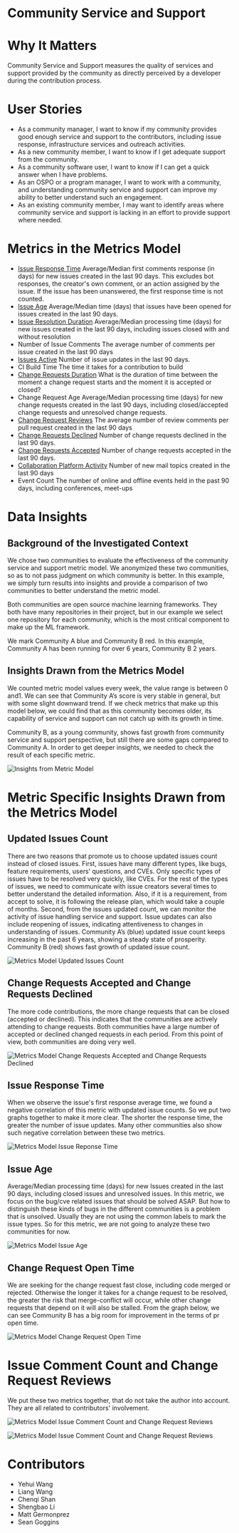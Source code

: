 # Community Service and Support

# Why It Matters
Community Service and Support measures the quality of services and support provided by the community as directly perceived by a developer during the contribution process.

# User Stories
- As a community manager, I want to know if my community provides good enough service and support to the contributors, including issue response, infrastructure services and outreach activities. 
- As a new community member, I want to know if I get adequate support from the community.
- As a community software user, I want to know if I can get a quick answer when I have problems. 
- As an OSPO or a program manager, I want to work with a community, and understanding community service and support can improve my ability to better understand such an engagement. 
- As an existing community member, I may want to identify areas where community service and support is lacking in an effort to provide support where needed. 

# Metrics in the Metrics Model

- [Issue Response Time](https://chaoss.community/?p=3631)
Average/Median first comments response (in days) for new issues created in the last 90 days. This excludes bot responses, the creator's own comment, or an action assigned by the issue. If the issue has been unanswered, the first response time is not counted.
- [Issue Age](https://chaoss.community/?p=3629)
Average/Median time (days) that issues have been opened for issues created in the last 90 days. 
- [Issue Resolution Duration](https://chaoss.community/?p=3630)
Average/Median processing time (days) for new issues created in the last 90 days, including issues closed with and without resolution
- Number of Issue Comments
The average number of comments per issue created in the last 90 days
- [Issues Active](https://chaoss.community/?p=3632)
Number of issue updates in the last 90 days.
- CI Build Time
The time it takes for a contribution to build
- [Change Requests Duration](https://chaoss.community/?p=3587)
What is the duration of time between the moment a change request starts and the moment it is accepted or closed?
- Change Request Age
Average/Median processing time (days) for new change requests created in the last 90 days, including closed/accepted change requests and unresolved change requests.
- [Change Request Reviews](TBD)
The average number of review comments per pull request created in the last 90 days
- [Change Requests Declined](https://chaoss.community/?p=3588)
Number of change requests declined in the last 90 days.
- [Change Requests Accepted](https://chaoss.community/?p=3589)
Number of change requests accepted in the last 90 days.
- [Collaboration Platform Activity](https://chaoss.community/?p=3484)
Number of new mail topics created in the last 90 days
- Event Count
The number of online and offline events held in the past 90 days, including conferences, meet-ups

# Data Insights

## Background of the Investigated Context
We chose two communities to evaluate the effectiveness of the community service and support metric model. We anonymized these two communities, so as to not pass judgment on which community is better. In this example, we simply turn results into insights and provide a comparison of two communities to better understand the metric model.

Both communities are open source machine learning frameworks. They both have many repositories in their project, but in our example we select one repository for each community, which is the most critical component to make up the ML framework.  

We mark Community A blue and Community B red. In this example, Community A has been running for over 6 years, Community B 2 years.

## Insights Drawn from the Metrics Model
We counted metric model values every week, the value range is between 0 and1. We can see that Community A‘s score is very stable in general, but with some slight downward trend. If we check metrics that make up this model below, we could find that as this community becomes older, its capability of service and support can not catch up with its growth in time.  

Community B, as a young community, shows fast growth from community service and support perspective, but still there are some gaps compared to Community A. In order to get deeper insights, we needed to check the result of each specific metric.

![Insights from Metric Model](https://github.com/chaoss/wg-metrics-models/blob/main/metrics-model-libs/community-service-and-support/images/1.jpg)

# Metric Specific Insights Drawn from the Metrics Model

## Updated Issues Count

There are two reasons that promote us to choose updated issues count instead of closed issues. First, issues have many different types, like bugs, feature requirements, users’ questions, and CVEs. Only specific types of issues have to be resolved very quickly, like CVEs. For the rest of the types of issues, we need to communicate with issue creators several times to better understand the detailed information. Also, if it is a requirement, from accept to solve, it is following the release plan, which would take a couple of months. Second, from the issues updated count, we can monitor the activity of issue handling service and support. Issue updates can also include reopening of issues, indicating attentiveness to changes in understanding of issues. Community A’s (blue) updated issue count keeps increasing in the past 6 years, showing a steady state of prosperity. Community B (red) shows fast growth of updated issue count. 

![Metrics Model Updated Issues Count](https://github.com/chaoss/wg-metrics-models/blob/main/metrics-model-libs/community-service-and-support/images/2.jpg)

## Change Requests Accepted and Change Requests Declined 
The more code contributions, the more change requests that can be  closed (accepted or declined). This indicates that the communities are actively attending to change requests. Both communities have a large number of accepted or declined changed requests in each period. From this point of view, both communities are doing very well.  

![Metrics Model Change Requests Accepted and Change Requests Declined](https://github.com/chaoss/wg-metrics-models/blob/main/metrics-model-libs/community-service-and-support/images/3.jpg)

## Issue Response Time  
When we observe the issue's first response average time, we found a negative correlation of this metric with updated issue counts. So we put two graphs together to make it more clear. The shorter the response time, the greater the number of issue updates. Many other communities also show such negative correlation between these two metrics. 

![Metrics Model Issue Reponse Time](https://github.com/chaoss/wg-metrics-models/blob/main/metrics-model-libs/community-service-and-support/images/4.jpg)

## Issue Age
Average/Median processing time (days) for new Issues created in the last 90 days, including closed issues and unresolved issues. In this metric, we focus on the bug/cve related issues that should be solved ASAP. But how to distinguish these kinds of bugs in the different communities is a problem that is unsolved. Usually they are not using the common labels to mark the issue types. So for this metric, we are not going to analyze these two communities for now. 

![Metrics Model Issue Age](https://github.com/chaoss/wg-metrics-models/blob/main/metrics-model-libs/community-service-and-support/images/5.jpg)

## Change Request Open Time
We are seeking for the change request fast close, including code merged or rejected. Otherwise the longer it takes for a change request to be resolved, the greater the risk that merge-conflict will occur, while other change requests that depend on it will also be stalled. From the graph below, we can see Community B has a big room for improvement in the terms of pr open time. 

![Metrics Model Change Request Open Time](https://github.com/chaoss/wg-metrics-models/blob/main/metrics-model-libs/community-service-and-support/images/6.jpg)

# Issue Comment Count and Change Request Reviews
We put these two metrics together, that do not take the author into account. They are all related to contributors' involvement.

![Metrics Model Issue Comment Count and Change Request Reviews](https://github.com/chaoss/wg-metrics-models/blob/main/metrics-model-libs/community-service-and-support/images/7.jpg)

![Metrics Model Issue Comment Count and Change Request Reviews](https://github.com/chaoss/wg-metrics-models/blob/main/metrics-model-libs/community-service-and-support/images/8.jpg)

# Contributors
- Yehui Wang
- Liang Wang
- Chenqi Shan 
- Shengbao Li
- Matt Germonprez
- Sean Goggins
